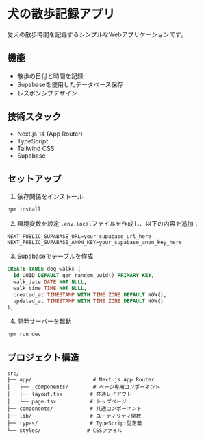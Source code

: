 # 犬の散歩記録アプリ

愛犬の散歩時間を記録するシンプルなWebアプリケーションです。

## 機能

- 散歩の日付と時間を記録
- Supabaseを使用したデータベース保存
- レスポンシブデザイン

## 技術スタック

- Next.js 14 (App Router)
- TypeScript
- Tailwind CSS
- Supabase

## セットアップ

1. 依存関係をインストール
```bash
npm install
```

2. 環境変数を設定
`.env.local`ファイルを作成し、以下の内容を追加：
```
NEXT_PUBLIC_SUPABASE_URL=your_supabase_url_here
NEXT_PUBLIC_SUPABASE_ANON_KEY=your_supabase_anon_key_here
```

3. Supabaseでテーブルを作成
```sql
CREATE TABLE dog_walks (
  id UUID DEFAULT gen_random_uuid() PRIMARY KEY,
  walk_date DATE NOT NULL,
  walk_time TIME NOT NULL,
  created_at TIMESTAMP WITH TIME ZONE DEFAULT NOW(),
  updated_at TIMESTAMP WITH TIME ZONE DEFAULT NOW()
);
```

4. 開発サーバーを起動
```bash
npm run dev
```

## プロジェクト構造

```
src/
├── app/                    # Next.js App Router
│   ├── _components/        # ページ専用コンポーネント
│   ├── layout.tsx         # 共通レイアウト
│   └── page.tsx           # トップページ
├── components/            # 共通コンポーネント
├── lib/                   # ユーティリティ関数
├── types/                 # TypeScript型定義
└── styles/               # CSSファイル
```

